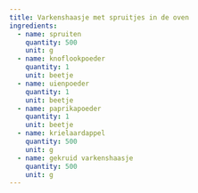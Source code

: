 ```yaml
---
title: Varkenshaasje met spruitjes in de oven
ingredients:
  - name: spruiten
    quantity: 500
    unit: g
  - name: knoflookpoeder
    quantity: 1
    unit: beetje
  - name: uienpoeder
    quantity: 1
    unit: beetje
  - name: paprikapoeder
    quantity: 1
    unit: beetje
  - name: krielaardappel
    quantity: 500
    unit: g
  - name: gekruid varkenshaasje
    quantity: 500
    unit: g
---
```


<Recipe />
